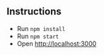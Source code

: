 ## Instructions

* Run `npm install`
* Run `npm start`
* Open [http://localhost:3000](http://localhost:3000)
